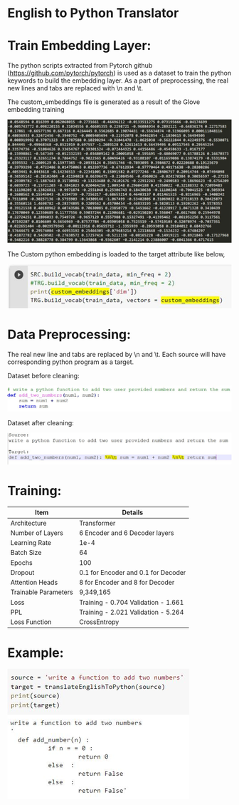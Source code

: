 # English to Python Translator

# Train Embedding Layer:

The python scripts extracted from Pytorch github (https://github.com/pytorch/pytorch) is used as a dataset to train the python keywords to build the embedding layer. As a part of preprocessing, the real new lines and tabs are replaced with \n and \t.

The custom_embeddings file is generated as a result of the Glove embedding training

![alt text](https://github.com/bala1802/English_Python_Translator/blob/main/Images/Embedding_Image01.JPG)


The Custom python embedding is loaded to the target attribute like below,

![alt text](https://github.com/bala1802/English_Python_Translator/blob/main/Images/Load_Custom_Embeddings_Image02.JPG)

# Data Preprocessing:

The real new line and tabs are replaced by \n and \t. Each source will have corresponding python program as a target.

Dataset before cleaning:

![alt text](https://github.com/bala1802/English_Python_Translator/blob/main/Images/Sample_SRC_TRG_Image03.JPG)

Dataset after cleaning:

![alt text](https://github.com/bala1802/English_Python_Translator/blob/main/Images/After_Cleaning_Image04.JPG)

# Training:

| Item  | Details |
| ------------- | ------------- |
| Architecture  | Transformer  |
| Number of Layers  | 6 Encoder and 6 Decoder layers  |
| Learning Rate  |  1e-4 |
| Batch Size  |  64 |
| Epochs  |  100 |
| Dropout  | 0.1 for Encoder and 0.1 for Decoder  |
| Attention Heads  | 8 for Encoder and 8 for Decoder  |
| Trainable Parameters  |  9,349,165 |
| Loss  | Training - 0.704 Validation - 1.661  |
| PPL  | Training - 2.021 Validation - 5.264  |
| Loss Function  | CrossEntropy  |

# Example:
![alt text](https://github.com/bala1802/English_Python_Translator/blob/main/Images/Example_01_Image05.JPG)

